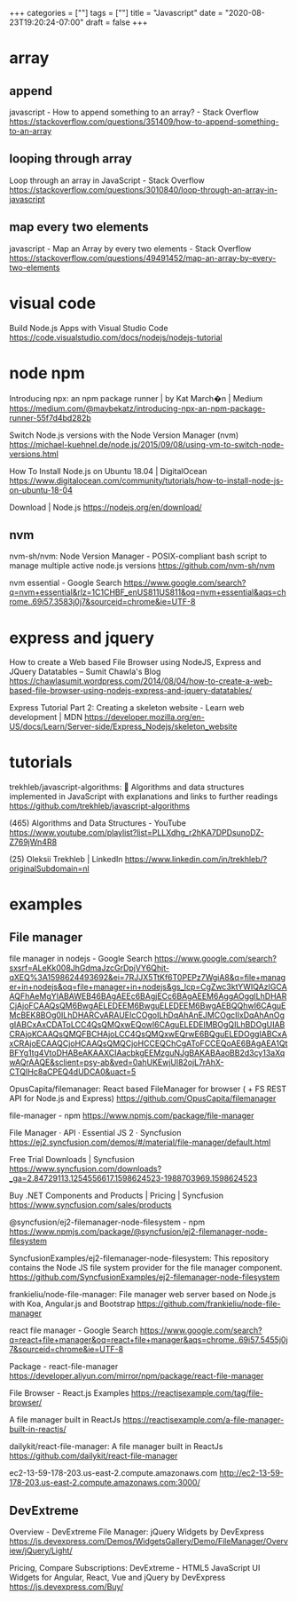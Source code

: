 +++
categories = [""]
tags = [""]
title = "Javascript"
date = "2020-08-23T19:20:24-07:00"
draft = false
+++


# array

## append
javascript - How to append something to an array? - Stack Overflow
https://stackoverflow.com/questions/351409/how-to-append-something-to-an-array

## looping through array

Loop through an array in JavaScript - Stack Overflow
https://stackoverflow.com/questions/3010840/loop-through-an-array-in-javascript

## map every two elements

javascript - Map an Array by every two elements - Stack Overflow
https://stackoverflow.com/questions/49491452/map-an-array-by-every-two-elements

# visual code

Build Node.js Apps with Visual Studio Code
https://code.visualstudio.com/docs/nodejs/nodejs-tutorial

# node npm

Introducing npx: an npm package runner | by Kat March�n | Medium
https://medium.com/@maybekatz/introducing-npx-an-npm-package-runner-55f7d4bd282b

Switch Node.js versions with the Node Version Manager (nvm)
https://michael-kuehnel.de/node.js/2015/09/08/using-vm-to-switch-node-versions.html

How To Install Node.js on Ubuntu 18.04 | DigitalOcean
https://www.digitalocean.com/community/tutorials/how-to-install-node-js-on-ubuntu-18-04

Download | Node.js
https://nodejs.org/en/download/

## nvm

nvm-sh/nvm: Node Version Manager - POSIX-compliant bash script to manage multiple active node.js versions
https://github.com/nvm-sh/nvm

nvm essential - Google Search
https://www.google.com/search?q=nvm+essential&rlz=1C1CHBF_enUS811US811&oq=nvm+essential&aqs=chrome..69i57.3583j0j7&sourceid=chrome&ie=UTF-8

# express and jquery

How to create a Web based File Browser using NodeJS, Express and JQuery Datatables – Sumit Chawla's Blog
https://chawlasumit.wordpress.com/2014/08/04/how-to-create-a-web-based-file-browser-using-nodejs-express-and-jquery-datatables/

Express Tutorial Part 2: Creating a skeleton website - Learn web development | MDN
https://developer.mozilla.org/en-US/docs/Learn/Server-side/Express_Nodejs/skeleton_website

# tutorials

trekhleb/javascript-algorithms: 📝 Algorithms and data structures implemented in JavaScript with explanations and links to further readings
https://github.com/trekhleb/javascript-algorithms

(465) Algorithms and Data Structures - YouTube
https://www.youtube.com/playlist?list=PLLXdhg_r2hKA7DPDsunoDZ-Z769jWn4R8

(25) Oleksii Trekhleb | LinkedIn
https://www.linkedin.com/in/trekhleb/?originalSubdomain=nl
# examples
## File manager

file manager in nodejs - Google Search
https://www.google.com/search?sxsrf=ALeKk008JhGdmaJzcGrDpjVY6Qhjt-qXEQ%3A1598624493692&ei=7RJJX5TtKf6T0PEPz7WgiA8&q=file+manager+in+nodejs&oq=file+manager+in+nodejs&gs_lcp=CgZwc3ktYWIQAzIGCAAQFhAeMgYIABAWEB46BAgAEEc6BAgjECc6BAgAEEM6AggAOggILhDHARCjAjoFCAAQsQM6BwgAELEDEEM6BwguELEDEEM6BwgAEBQQhwI6CAguEMcBEK8BOg0ILhDHARCvARAUEIcCOgoILhDqAhAnEJMCOgcIIxDqAhAnOggIABCxAxCDAToLCC4QsQMQxwEQowI6CAguELEDEIMBOgQILhBDOgUIABCRAjoKCAAQsQMQFBCHAjoLCC4QsQMQxwEQrwE6BQguELEDOggIABCxAxCRAjoECAAQCjoHCAAQsQMQCjoHCCEQChCgAToFCCEQoAE6BAgAEA1QtBFYg1tg4VtoDHABeAKAAXCIAacbkgEEMzguNJgBAKABAaoBB2d3cy13aXqwAQrAAQE&sclient=psy-ab&ved=0ahUKEwjUl82ojL7rAhX-CTQIHc8aCPEQ4dUDCA0&uact=5

OpusCapita/filemanager: React based FileManager for browser ( + FS REST API for Node.js and Express)
https://github.com/OpusCapita/filemanager

file-manager - npm
https://www.npmjs.com/package/file-manager

File Manager · API · Essential JS 2 · Syncfusion
https://ej2.syncfusion.com/demos/#/material/file-manager/default.html

Free Trial Downloads | Syncfusion
https://www.syncfusion.com/downloads?_ga=2.84729113.1254556617.1598624523-1988703969.1598624523

Buy .NET Components and Products | Pricing | Syncfusion
https://www.syncfusion.com/sales/products

@syncfusion/ej2-filemanager-node-filesystem - npm
https://www.npmjs.com/package/@syncfusion/ej2-filemanager-node-filesystem

SyncfusionExamples/ej2-filemanager-node-filesystem: This repository contains the Node JS file system provider for the file manager component.
https://github.com/SyncfusionExamples/ej2-filemanager-node-filesystem

frankieliu/node-file-manager: File manager web server based on Node.js with Koa, Angular.js and Bootstrap
https://github.com/frankieliu/node-file-manager

react file manager - Google Search
https://www.google.com/search?q=react+file+manager&oq=react+file+manager&aqs=chrome..69i57.5455j0j7&sourceid=chrome&ie=UTF-8

Package - react-file-manager
https://developer.aliyun.com/mirror/npm/package/react-file-manager

File Browser - React.js Examples
https://reactjsexample.com/tag/file-browser/

A file manager built in ReactJs
https://reactjsexample.com/a-file-manager-built-in-reactjs/

dailykit/react-file-manager: A file manager built in ReactJs
https://github.com/dailykit/react-file-manager

ec2-13-59-178-203.us-east-2.compute.amazonaws.com
http://ec2-13-59-178-203.us-east-2.compute.amazonaws.com:3000/

## DevExtreme

Overview - DevExtreme File Manager: jQuery Widgets by DevExpress
https://js.devexpress.com/Demos/WidgetsGallery/Demo/FileManager/Overview/jQuery/Light/

Pricing, Compare Subscriptions: DevExtreme - HTML5 JavaScript UI Widgets for Angular, React, Vue and jQuery by DevExpress
https://js.devexpress.com/Buy/

